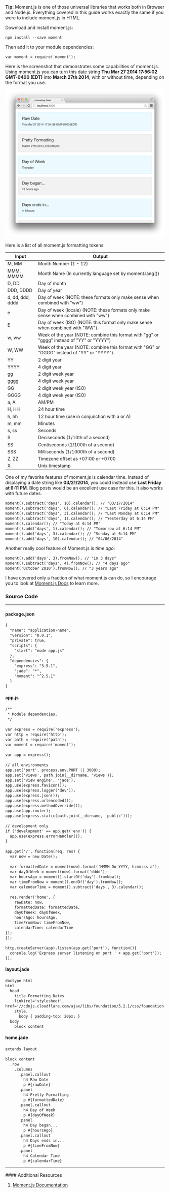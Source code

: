 <div class="alert alert-info">
<i class="fa fa-info"></i><strong>Tip:</strong>
Moment.js is one of those universal libraries that works both in Browser
and Node.js. Everything covered in this guide works exactly the same
if you were to include moment.js in HTML.
</div>

Download and install moment.js:

```
npm install --save moment
```

Then add it to your module dependencies:

```
var moment = require('moment');
```

Here is the screenshot that demonstrates some capabilities of moment.js. Using
moment.js you can turn this date string **Thu Mar 27 2014 17:56:02 GMT-0400 (EDT)**
into **March 27th 2014**, with or without time, depending on the format you use.

![](images/backend/beginner/formatting-dates-1.png)

Here is a list of all moment.js formatting tokens:

<table class="table table-hover table-condensed">
  <thead>
    <tr class="inverse">
      <th>Input</th>
      <th>Output</th>
    </tr>
  </thead>
  <tbody>
    <tr>
      <td>M, MM</td>
      <td>Month Number (1 - 12)</td>
    </tr>
    <tr>
      <td>MMM, MMMM</td>
      <td>Month Name (In currently language set by moment.lang())</td>
    </tr>
    <tr>
      <td>D, DD</td>
      <td>Day of month</td>
    </tr>
    <tr>
      <td>DDD, DDDD</td>
      <td>Day of year</td>
    </tr>
    <tr>
      <td>d, dd, ddd, dddd</td>
      <td>Day of week (NOTE: these formats only make sense when combined with "ww")</td>
    </tr>
    <tr>
      <td>e</td>
      <td>Day of week (locale) (NOTE: these formats only make sense when combined with "ww")</td>
    </tr>
    <tr>
      <td>E</td>
      <td>Day of week (ISO) (NOTE: this format only make sense when combined with "WW")</td>
    </tr>
    <tr>
      <td>w, ww</td>
      <td>Week of the year (NOTE: combine this format with "gg" or "gggg" instead of "YY" or "YYYY")</td>
    </tr>
    <tr>
      <td>W, WW</td>
      <td>Week of the year (NOTE: combine this format with "GG" or "GGGG" instead of "YY" or "YYYY")</td>
    </tr>
    <tr>
      <td>YY</td>
      <td>2 digit year</td>
    </tr>
    <tr>
      <td>YYYY</td>
      <td>4 digit year</td>
    </tr>
    <tr>
      <td>gg</td>
      <td>2 digit week year</td>
    </tr>
    <tr>
      <td>gggg</td>
      <td>4 digit week year</td>
    </tr>
    <tr>
      <td>GG</td>
      <td>2 digit week year (ISO) </td>
    </tr>
    <tr>
      <td>GGGG</td>
      <td>4 digit week year (ISO)</td>
    </tr>
    <tr>
      <td>a, A</td>
      <td>AM/PM</td>
    </tr>
    <tr>
      <td>H, HH</td>
      <td>24 hour time</td>
    </tr>
    <tr>
      <td>h, hh</td>
      <td>12 hour time (use in conjunction with a or A)</td>
    </tr>
    <tr>
      <td>m, mm</td>
      <td>Minutes</td>
    </tr>
    <tr>
      <td>s, ss</td>
      <td>Seconds</td>
    </tr>
    <tr>
      <td>S</td>
      <td>Deciseconds (1/10th of a second)</td>
    </tr>
    <tr>
      <td>SS</td>
      <td>Centiseconds (1/100th of a second)</td>
    </tr>
    <tr>
      <td>SSS</td>
      <td>Milliseconds (1/1000th of a second)</td>
    </tr>
    <tr>
      <td>Z, ZZ</td>
      <td>Timezone offset as +07:00 or +0700</td>
    </tr>
    <tr>
      <td>X</td>
      <td>Unix timestamp</td>
    </tr>
  </tbody>
</table>

One of my favorite features of moment.js is calendar time. Instead of displaying
a date string like **03/21/2014**, you could instead use **Last Friday at 6:11 PM**.
Blog posts would be an excellent use case for this. It also works with future
dates.

```
moment().subtract('days', 10).calendar(); // "03/17/2014"
moment().subtract('days', 6).calendar(); // "Last Friday at 6:14 PM"
moment().subtract('days', 3).calendar(); // "Last Monday at 6:14 PM"
moment().subtract('days', 1).calendar(); // "Yesterday at 6:14 PM"
moment().calendar(); // "Today at 6:14 PM"
moment().add('days', 1).calendar(); // "Tomorrow at 6:14 PM"
moment().add('days', 3).calendar(); // "Sunday at 6:14 PM"
moment().add('days', 10).calendar(); // "04/06/2014"
```

Another really cool feature of Moment.js is *time ago*:

```
moment().add('days', 3).fromNow(); // "in 3 days"
moment().subtract('days', 4).fromNow(); // "4 days ago"
moment('October 2010').fromNow(); // "3 years ago"
```


I have covered only a fraction of what moment.js can do, so I encourage you
to look at [Moment.js Docs](http://momentjs.com/docs/) to learn more.

### <i class="fa fa-code text-danger"></i> Source Code
<hr>

#### package.json
```
{
  "name": "application-name",
  "version": "0.0.1",
  "private": true,
  "scripts": {
    "start": "node app.js"
  },
  "dependencies": {
    "express": "3.5.1",
    "jade": "*",
    "moment": "^2.5.1"
  }
}
```

#### app.js
```
/**
 * Module dependencies.
 */

var express = require('express');
var http = require('http');
var path = require('path');
var moment = require('moment');

var app = express();

// all environments
app.set('port', process.env.PORT || 3000);
app.set('views', path.join(__dirname, 'views'));
app.set('view engine', 'jade');
app.use(express.favicon());
app.use(express.logger('dev'));
app.use(express.json());
app.use(express.urlencoded());
app.use(express.methodOverride());
app.use(app.router);
app.use(express.static(path.join(__dirname, 'public')));

// development only
if ('development' == app.get('env')) {
  app.use(express.errorHandler());
}

app.get('/', function(req, res) {
  var now = new Date();

  var formattedDate = moment(now).format('MMMM Do YYYY, h:mm:ss a');
  var dayOfWeek = moment(now).format('dddd');
  var hoursAgo = moment().startOf('day').fromNow();
  var timeFromNow = moment().endOf('day').fromNow();
  var calendarTime = moment().subtract('days', 3).calendar();

  res.render('home', {
    rawDate: now,
    formattedDate: formattedDate,
    dayOfWeek: dayOfWeek,
    hoursAgo: hoursAgo,
    timeFromNow: timeFromNow,
    calendarTime: calendarTime
});
});

http.createServer(app).listen(app.get('port'), function(){
  console.log('Express server listening on port ' + app.get('port'));
});
```

#### layout.jade
```
doctype html
html
  head
    title Formatting Dates
    link(rel='stylesheet', href='//cdnjs.cloudflare.com/ajax/libs/foundation/5.2.1/css/foundation.min.css')
    style.
      body { padding-top: 20px; }
  body
    block content
```

#### home.jade
```
extends layout

block content
  .row
    .columns
      .panel.callout
        h4 Raw Date
        p #{rawDate}
      .panel
        h4 Pretty Formatting
        p #{formattedDate}
      .panel.callout
        h4 Day of Week
        p #{dayOfWeek}
      .panel
        h4 Day began...
        p #{hoursAgo}
      .panel.callout
        h4 Days ends in...
        p #{timeFromNow}
      .panel
        h4 Calendar Time
        p #{calendarTime}
```

<hr>
#### <i class="fa fa-lightbulb-o text-danger"></i> Additional Resources

1. [Moment.js Documentation](http://momentjs.com/docs/)

